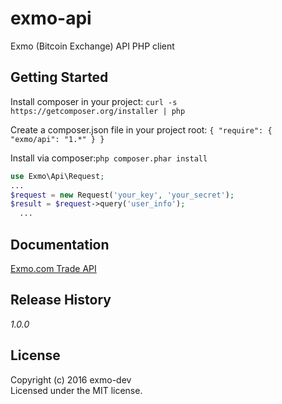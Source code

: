 # exmo-api

Exmo (Bitcoin Exchange) API PHP client

## Getting Started
Install composer in your project: ```curl -s https://getcomposer.org/installer | php```

Create a composer.json file in your project root: ```{
    "require": {
        "exmo/api": "1.*"
    }
}```

Install via composer:```php composer.phar install```

```php
use Exmo\Api\Request;
...
$request = new Request('your_key', 'your_secret');
$result = $request->query('user_info');
  ...
```

## Documentation
[Exmo.com Trade API](https://wallet.exmo.com/en/api_doc#/authenticated_api)

## Release History
_1.0.0_

## License
Copyright (c) 2016 exmo-dev  
Licensed under the MIT license.
